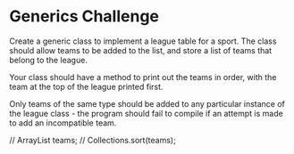 # Generics Challenge

 Create a generic class to implement a league table for a sport.
 The class should allow teams to be added to the list, and store
 a list of teams that belong to the league.

 Your class should have a method to print out the teams in order,
 with the team at the top of the league printed first.

 Only teams of the same type should be added to any particular
 instance of the league class - the program should fail to compile
 if an attempt is made to add an incompatible team.

//        ArrayList<Team> teams;
//        Collections.sort(teams);